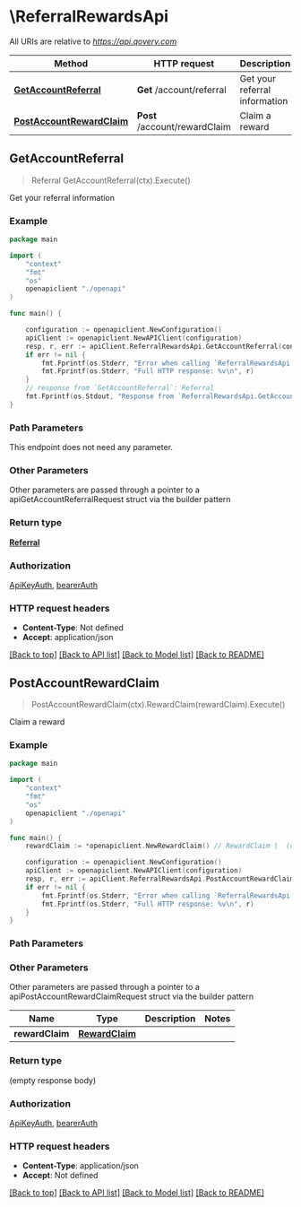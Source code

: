 # \ReferralRewardsApi

All URIs are relative to *https://api.qovery.com*

Method | HTTP request | Description
------------- | ------------- | -------------
[**GetAccountReferral**](ReferralRewardsApi.md#GetAccountReferral) | **Get** /account/referral | Get your referral information
[**PostAccountRewardClaim**](ReferralRewardsApi.md#PostAccountRewardClaim) | **Post** /account/rewardClaim | Claim a reward



## GetAccountReferral

> Referral GetAccountReferral(ctx).Execute()

Get your referral information

### Example

```go
package main

import (
    "context"
    "fmt"
    "os"
    openapiclient "./openapi"
)

func main() {

    configuration := openapiclient.NewConfiguration()
    apiClient := openapiclient.NewAPIClient(configuration)
    resp, r, err := apiClient.ReferralRewardsApi.GetAccountReferral(context.Background()).Execute()
    if err != nil {
        fmt.Fprintf(os.Stderr, "Error when calling `ReferralRewardsApi.GetAccountReferral``: %v\n", err)
        fmt.Fprintf(os.Stderr, "Full HTTP response: %v\n", r)
    }
    // response from `GetAccountReferral`: Referral
    fmt.Fprintf(os.Stdout, "Response from `ReferralRewardsApi.GetAccountReferral`: %v\n", resp)
}
```

### Path Parameters

This endpoint does not need any parameter.

### Other Parameters

Other parameters are passed through a pointer to a apiGetAccountReferralRequest struct via the builder pattern


### Return type

[**Referral**](Referral.md)

### Authorization

[ApiKeyAuth](../README.md#ApiKeyAuth), [bearerAuth](../README.md#bearerAuth)

### HTTP request headers

- **Content-Type**: Not defined
- **Accept**: application/json

[[Back to top]](#) [[Back to API list]](../README.md#documentation-for-api-endpoints)
[[Back to Model list]](../README.md#documentation-for-models)
[[Back to README]](../README.md)


## PostAccountRewardClaim

> PostAccountRewardClaim(ctx).RewardClaim(rewardClaim).Execute()

Claim a reward



### Example

```go
package main

import (
    "context"
    "fmt"
    "os"
    openapiclient "./openapi"
)

func main() {
    rewardClaim := *openapiclient.NewRewardClaim() // RewardClaim |  (optional)

    configuration := openapiclient.NewConfiguration()
    apiClient := openapiclient.NewAPIClient(configuration)
    resp, r, err := apiClient.ReferralRewardsApi.PostAccountRewardClaim(context.Background()).RewardClaim(rewardClaim).Execute()
    if err != nil {
        fmt.Fprintf(os.Stderr, "Error when calling `ReferralRewardsApi.PostAccountRewardClaim``: %v\n", err)
        fmt.Fprintf(os.Stderr, "Full HTTP response: %v\n", r)
    }
}
```

### Path Parameters



### Other Parameters

Other parameters are passed through a pointer to a apiPostAccountRewardClaimRequest struct via the builder pattern


Name | Type | Description  | Notes
------------- | ------------- | ------------- | -------------
 **rewardClaim** | [**RewardClaim**](RewardClaim.md) |  | 

### Return type

 (empty response body)

### Authorization

[ApiKeyAuth](../README.md#ApiKeyAuth), [bearerAuth](../README.md#bearerAuth)

### HTTP request headers

- **Content-Type**: application/json
- **Accept**: Not defined

[[Back to top]](#) [[Back to API list]](../README.md#documentation-for-api-endpoints)
[[Back to Model list]](../README.md#documentation-for-models)
[[Back to README]](../README.md)

